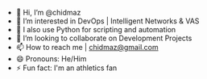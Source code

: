 - 👋 Hi, I’m @chidmaz
- 👀 I’m interested in DevOps | Intelligent Networks & VAS
- 🌱 I also use Python for scripting and automation
- 💞️ I’m looking to collaborate on Development Projects 
- 📫 How to reach me | chidmaz@gmail.com
- 😄 Pronouns: He/Him
- ⚡ Fun fact: I'm an athletics fan

<!---
chidmaz/chidmaz is a ✨ special ✨ repository because its `README.md` (this file) appears on your GitHub profile.
You can click the Preview link to take a look at your changes.
--->
